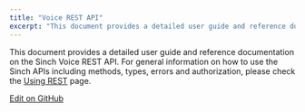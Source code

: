 ```yaml
---
title: "Voice REST API"
excerpt: "This document provides a detailed user guide and reference documentation on the Sinch Voice REST API. Find out more information about our REST API now."
---
```

This document provides a detailed user guide and reference documentation on the Sinch Voice REST API. For general information on how to use the Sinch APIs including methods, types, errors and authorization, please check the [Using REST](doc:using-rest) page.

<a class="edit-on-github" target="_blank" href="https://github.com/sinch/docs/blob/master/docs/voice/voice-rest-api.md">Edit on GitHub</a>